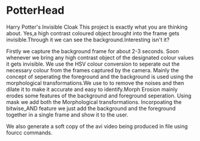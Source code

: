 # PotterHead
Harry Potter's Invisible Cloak
This project is exactly what you are thinking about. Yes,a high contrast coloured object brought into the frame gets invisible.Through it we can see the background.Interesting isn't it?

Firstly we capture the background frame for about 2-3 seconds.
Soon whenever we bring any high contrast object of the designated colour values it gets invisible.
We use the HSV colour conversion to seperate out the necessary colour from the frames captured by the camera.
Mainly the concept of seperating the foreground and the background is used using the morphological transformations.We use to to remove the noises and then dilate it to make it accurate and easy to identify.Morph Erosion mainly erodes some features of the background and foreground seperation.
Using mask we add both the Morphological transformations.
Incorpoating the bitwise_AND feature we just add the background and the foreground together in a single frame and show it to the user.

We also generate a soft copy of the avi video being produced in file using fourcc commands.
